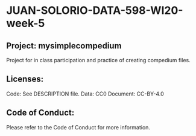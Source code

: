 # JUAN-SOLORIO-DATA-598-WI20-week-5
## Project: mysimplecompedium
Project for in class participation and practice of creating compedium files.

## Licenses:
Code: See DESCRIPTION file.
Data: CC0
Document: CC-BY-4.0

## Code of Conduct:
Please refer to the Code of Conduct for more information.
